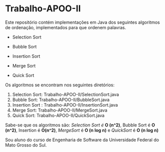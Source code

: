# Trabalho-APOO-II


Este repositório contém implementações em Java dos seguintes algoritmos de
ordenação, implementados para que ordenem palavras.

   * Selection Sort
  
   * Bubble Sort
  
   * Insertion Sort
  
   * Merge Sort
  
   * Quick Sort
  
  
Os algoritmos se encontram nos seguintes diretórios:
  1. Selection Sort: Trabalho-APOO-II/SelectionSort.java
  2. Bubble Sort: Trabalho-APOO-II/BubbleSort.java
  3. Insertion Sort : Trabalho-APOO-II/InsertionSort.java
  4. Merge Sort: Trabalho-APOO-II/MergeSort.java
  5. Quick Sort: Trabalho-APOO-II/QuickSort.java
  
  
Sabe-se que os algoritmos são: *Selection Sort é* **O (n^2)**, Bubble Sort é **O (n^2)**, Insertion é
**O(n^2)**, *MergeSort* é **O (n log n)** e *QuickSort* é **O (n log n)**

Sou aluno do curso de Engenharia de Software da Universidade Federal do Mato Grosso do Sul.
